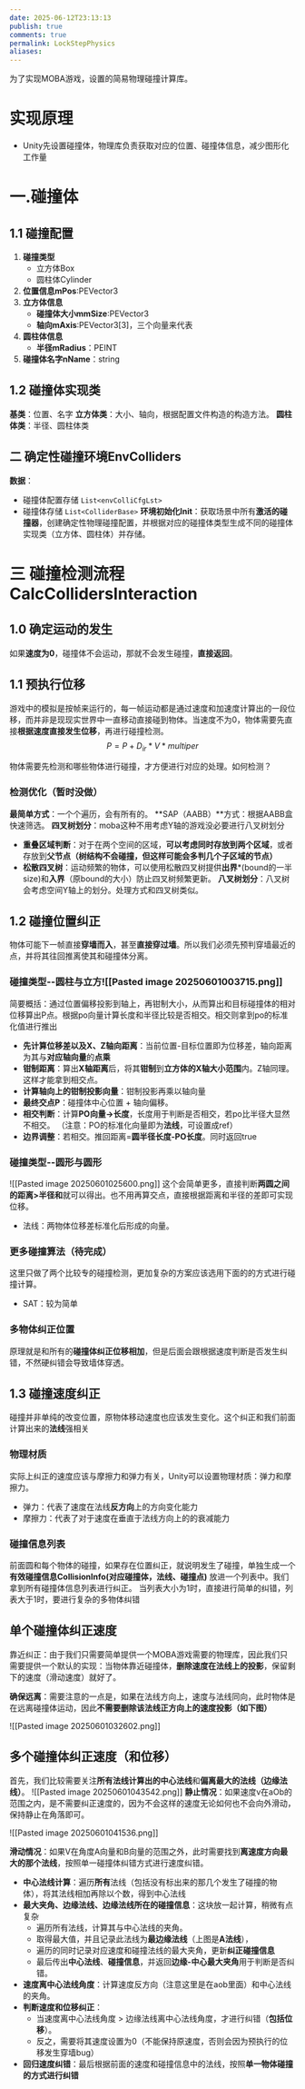 ```yaml
---
date: 2025-06-12T23:13:13
publish: true
comments: true
permalink: LockStepPhysics
aliases:
---
```


为了实现MOBA游戏，设置的简易物理碰撞计算库。
# 实现原理
- Unity先设置碰撞体，物理库负责获取对应的位置、碰撞体信息，减少图形化工作量

# 一.碰撞体
## 1.1 碰撞配置
1. **碰撞类型**
	- 立方体Box
	- 圆柱体Cylinder
2. **位置信息mPos**:PEVector3
3. **立方体信息**
	- **碰撞体大小mmSize**:PEVector3
	- **轴向mAxis**:PEVector3[3]，三个向量来代表
4. **圆柱体信息**
	- **半径mRadius**：PEINT
5. **碰撞体名字nName**：string
## 1.2 碰撞体实现类
**基类**：位置、名字
**立方体类**：大小、轴向，根据配置文件构造的构造方法。
**圆柱体类**：半径、圆柱体类

## 二 确定性碰撞环境EnvColliders
**数据**：
- 碰撞体配置存储 `List<envColliCfgLst>`
- 碰撞体存储 `List<ColliderBase>`
**环境初始化Init**：获取场景中所有**激活的碰撞器**，创建确定性物理碰撞配置，并根据对应的碰撞体类型生成不同的碰撞体实现类（立方体、圆柱体）并存储。


# 三 碰撞检测流程CalcCollidersInteraction

## 1.0 确定运动的发生
如果**速度为0**，碰撞体不会运动，那就不会发生碰撞，**直接返回**。
## 1.1 预执行位移
游戏中的模拟是按帧来运行的，每一帧运动都是通过速度和加速度计算出的一段位移，而并非是现现实世界中一直移动直接碰到物体。当速度不为0，物体需要先直接**根据速度直接发生位移**，再进行碰撞检测。
$$
	P = P +D_{ir} * V * multiper
$$

物体需要先检测和哪些物体进行碰撞，才方便进行对应的处理。如何检测？
### 检测优化（暂时没做）
**最简单方式**：一个个遍历，会有所有的。
**SAP（AABB）**方式：根据AABB盒快速筛选。
**四叉树划分**：moba这种不用考虑Y轴的游戏没必要进行八叉树划分
- **重叠区域判断**：对于在两个空间的区域，**可以考虑同时存放到两个区域**，或者存放到**父节点（树结构不会碰撞，但这样可能会多判几个子区域的节点）**
- **松散四叉树**：运动频繁的物体，可以使用松散四叉树提供**出界***(bound的一半size)和**入界**（原bound的大小）防止四叉树频繁更新。
**八叉树划分**：八叉树会考虑空间Y轴上的划分。处理方式和四叉树类似。



## 1.2 碰撞位置纠正
物体可能下一帧直接**穿墙而入**，甚至**直接穿过墙**。所以我们必须先预判穿墙最近的点，并将其往回推离使其和碰撞体分离。
### 碰撞类型--圆柱与立方![[Pasted image 20250601003715.png]]
简要概括：通过位置偏移投影到轴上，再钳制大小，从而算出和目标碰撞体的相对位移算出P点。根据po向量计算长度和半径比较是否相交。相交则拿到po的标准化值进行推出
- **先计算位移差以及X、Z轴向距离**：当前位置-目标位置即为位移差，轴向距离为其与**对应轴向量**的**点乘**
- **钳制距离**：算出**X轴距离**后，将其**钳制**到**立方体的X轴大小范围**内。Z轴同理。这样才能拿到相交点。
- **计算轴向上的钳制投影向量**：钳制投影再乘以轴向量
- **最终交点P**：碰撞体中心位置 + 轴向偏移。
- **相交判断**：计算**PO向量->长度**，长度用于判断是否相交，若po比半径大显然不相交。
（注意：PO的标准化向量即为**法线**，可设置成ref）
- **边界调整**：若相交。推回距离=**圆半径长度-PO长度**。同时返回true
### 碰撞类型--圆形与圆形
![[Pasted image 20250601025600.png]]
这个会简单更多，直接判断**两圆之间的距离>半径和**就可以得出。也不用再算交点，直接根据距离和半径的差即可实现位移。
- 法线：两物体位移差标准化后形成的向量。
### 更多碰撞算法（待完成）
这里只做了两个比较专的碰撞检测，更加复杂的方案应该选用下面的的方式进行碰撞计算。
- SAT：较为简单
### 多物体纠正位置
原理就是和所有的**碰撞体纠正位移相加**，但是后面会跟根据速度判断是否发生纠错，不然硬纠错会导致墙体穿透。

## 1.3 碰撞速度纠正
碰撞并非单纯的改变位置，原物体移动速度也应该发生变化。这个纠正和我们前面计算出来的**法线**强相关
### 物理材质
实际上纠正的速度应该与摩擦力和弹力有关，Unity可以设置物理材质：弹力和摩擦力。
- 弹力：代表了速度在法线**反方向**上的方向变化能力
- 摩擦力：代表了对于速度在垂直于法线方向上的的衰减能力


### 碰撞信息列表
前面圆和每个物体的碰撞，如果存在位置纠正，就说明发生了碰撞，单独生成一个**有效碰撞信息CollisionInfo(对应碰撞体，法线、碰撞点)** 放进一个列表中。我们拿到所有碰撞体信息列表进行纠正。
当列表大小为1时，直接进行简单的纠错，列表大于1时，要进行复杂的多物体纠错
## 单个碰撞体纠正速度
靠近纠正：由于我们只需要简单提供一个MOBA游戏需要的物理库，因此我们只需要提供一个默认的实现：当物体靠近碰撞体，**删除速度在法线上的投影**，保留剩下的速度（滑动速度）就好了。

**确保远离**：需要注意的一点是，如果在法线方向上，速度与法线同向，此时物体是在远离碰撞体运动，因此**不需要删除该法线正方向上的速度投影（如下图）**

![[Pasted image 20250601032602.png]]

## 多个碰撞体纠正速度（和位移）


首先，我们比较需要关注**所有法线计算出的中心法线**和**偏离最大的法线（边缘法线）**。
![[Pasted image 20250601043542.png]]
**静止情况**：如果速度v在aOb的范围之内，是不需要纠正速度的，因为不会这样的速度无论如何也不会向外滑动，保持静止在角落即可。

![[Pasted image 20250601041536.png]]

**滑动情况**：如果V在角度A向量和B向量的范围之外，此时需要找到**离速度方向最大的那个法线**，按照单一碰撞体纠错方式进行速度纠错。
- **中心法线计算**：遍历**所有**法线（包括没有标出来的那几个发生了碰撞的物体），将其法线相加再除以个数，得到中心法线
- **最大夹角、边缘法线、边缘法线所在的碰撞信息**：这块放一起计算，稍微有点复杂
	- 遍历所有法线，计算其与中心法线的夹角。
	- 取得最大值，并且记录此法线为**最边缘法线**（上图是**A法线**），
	- 遍历的同时记录对应速度和碰撞法线的最大夹角，更新**纠正碰撞信息**
	- 最后传出**中心法线**、**碰撞信息**，并返回**边缘-中心最大夹角**用于判断是否纠错。
- **速度离中心法线角度**：计算速度反方向（注意这里是在aob里面）和中心法线的夹角。
- **判断速度和位移纠正**：
	- 当速度离中心法线角度 > 边缘法线离中心法线角度，才进行纠错（**包括位移**）。
	- 反之，需要将其速度设置为0（不能保持原速度，否则会因为预执行的位移发生穿墙bug）
- **回归速度纠错**：最后根据前面的速度和碰撞信息中的法线，按照**单一物体碰撞的方式进行纠错**


